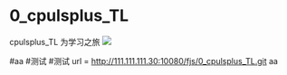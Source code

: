 # 0_cpulsplus_TL

cpulsplus_TL 为学习之旅
![](http://doc.feijianshen.com/uploads/201810/cplusplussz/attach_1560974ff5ce3699.png)

#aa
#测试
#测试
url = http://111.111.111.30:10080/fjs/0_cpulsplus_TL.git
aa